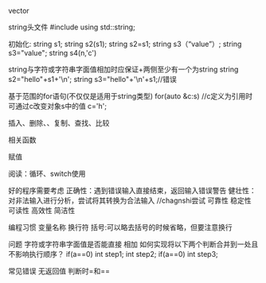 vector

string头文件
#include <string>
  using std::string;
  
初始化:
  string s1;
  string s2(s1);
  string s2=s1;
  string s3（“value”）;
  string s3="value";
  string s4(n,'c')
  
string与字符或字符串字面值相加时应保证+两侧至少有一个为string
  string s2="hello"+s1+'\n';
  string s3="hello"+'\n'+s1;//错误

基于范围的for语句(不仅仅是适用于string类型)
  for(auto &c:s)    //c定义为引用时可通过c改变对象s中的值
  c='h';
  
  
 
 插入、删除、、复制、查找、比较

相关函数

赋值

阅读：循环、switch使用

好的程序需要考虑
正确性：遇到错误输入直接结束，返回输入错误警告
健壮性：对非法输入进行分析，尝试将其转换为合法输入     //chagnshi尝试
可靠性
稳定性
可读性
高效性
简洁性

编程习惯
变量名称
换行符
括号:可以略去括号的时候省略，但要注意换行


问题
字符或字符串字面值是否能直接 相加
如何实现将以下两个判断合并到一处且不影响执行顺序？
  if(a==0)
    int step1;
  int step2;
  if(a==0)
    int step3;
    
  常见错误
   无返回值
   判断时=和==
